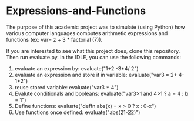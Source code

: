 # Expressions-and-Functions
The purpose of this academic project was to simulate (using Python) how various computer languages computes arithmetic expressions and functions (ex: var= z + 3 * factorial (7)).

If you are interested to see what this project does, clone this repository. Then run evaluate.py. In the IDLE, you can use the following commands:
1) evaluate an expression by: evaluate("1+2 -3*4/   2")
2) evaluate an expression and store it in variable: evaluate("var3 = 2+ 4-1*2")
3) reuse stored variable: evaluate("var3 * 4")
4) Evalute conditionals and booleans: evaluate("var3>1 and 4>1 ? a = 4 : b = 1")
5) Define functions: evaluate("deffn abs(x) = x > 0 ? x : 0-x")
6) Use functions once defined: evaluate("abs(21-22)")
